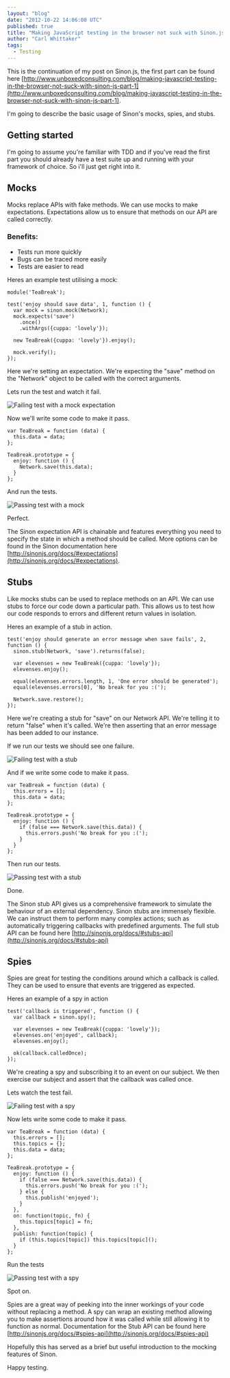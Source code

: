 ```yaml
---
layout: "blog"
date: "2012-10-22 14:06:00 UTC"
published: true
title: "Making JavaScript testing in the browser not suck with Sinon.js (Part 2)"
author: "Carl Whittaker"
tags:
  - Testing
---
```


This is the continuation of my post on Sinon.js, the first part can be found here [http://www.unboxedconsulting.com/blog/making-javascript-testing-in-the-browser-not-suck-with-sinon-js-part-1](http://www.unboxedconsulting.com/blog/making-javascript-testing-in-the-browser-not-suck-with-sinon-js-part-1).

I'm going to describe the basic usage of Sinon's mocks, spies, and stubs.

## Getting started
I'm going to assume you're familiar with TDD and if you've read the first part you should already have a test suite up and running with your framework of choice. So i'll just get right into it.

## Mocks
Mocks replace APIs with fake methods. We can use mocks to make expectations. Expectations allow us to ensure that methods on our API are called correctly.

### Benefits:
* Tests run more quickly
* Bugs can be traced more easily
* Tests are easier to read

Heres an example test utilising a mock:
  
    module('TeaBreak');

    test('enjoy should save data', 1, function () {
      var mock = sinon.mock(Network);
      mock.expects('save')
        .once()
        .withArgs({cuppa: 'lovely'});

      new TeaBreak({cuppa: 'lovely'}).enjoy();

      mock.verify();
    });

Here we're setting an expectation. We're expecting the "save" method on the "Network" object to be called with the correct arguments.

Lets run the test and watch it fail.

![Failing test with a mock expectation](http://carlmw.github.com/articles/failing_mock.png)

Now we'll write some code to make it pass.

    var TeaBreak = function (data) {
      this.data = data;
    };

    TeaBreak.prototype = {
      enjoy: function () {
        Network.save(this.data);
      }
    };

And run the tests.

![Passing test with a mock](http://carlmw.github.com/articles/passing_mock.png)

Perfect.

The Sinon expectation API is chainable and features everything you need to specify the state in which a method should be called. More options can be found in the Sinon documentation here [http://sinonjs.org/docs/#expectations](http://sinonjs.org/docs/#expectations).

## Stubs
Like mocks stubs can be used to replace methods on an API. We can use stubs to force our code down a particular path. This allows us to test how our code responds to errors and different return values in isolation.

Heres an example of a stub in action.

    test('enjoy should generate an error message when save fails', 2, function () {
      sinon.stub(Network, 'save').returns(false);

      var elevenses = new TeaBreak({cuppa: 'lovely'});
      elevenses.enjoy();

      equal(elevenses.errors.length, 1, 'One error should be generated');
      equal(elevenses.errors[0], 'No break for you :(');

      Network.save.restore();
    });

Here we're creating a stub for "save" on our Network API. We're telling it to return "false" when it's called. We're then asserting that an error message has been added to our instance.

If we run our tests we should see one failure.

![Failing test with a stub](http://carlmw.github.com/articles/failing_stub.png)

And if we write some code to make it pass.

    var TeaBreak = function (data) {
      this.errors = [];
      this.data = data;
    };

    TeaBreak.prototype = {
      enjoy: function () {
        if (false === Network.save(this.data)) {
          this.errors.push('No break for you :(');
        }
      }
    };

Then run our tests.

![Passing test with a stub](http://carlmw.github.com/articles/passing_stub.png)

Done.

The Sinon stub API gives us a comprehensive framework to simulate the behaviour of an external dependency. Sinon stubs are immensely flexible. We can instruct them to perform many complex actions; such as automatically triggering callbacks with predefined arguments. The full stub API can be found here [http://sinonjs.org/docs/#stubs-api](http://sinonjs.org/docs/#stubs-api)

## Spies
Spies are great for testing the conditions around which a callback is called. They can be used to ensure that events are triggered as expected.

Heres an example of a spy in action

    test('callback is triggered', function () {
      var callback = sinon.spy();

      var elevenses = new TeaBreak({cuppa: 'lovely'});
      elevenses.on('enjoyed', callback);
      elevenses.enjoy();

      ok(callback.calledOnce);
    });

We're creating a spy and subscribing it to an event on our subject. We then exercise our subject and assert that the callback was called once.

Lets watch the test fail.

![Failing test with a spy](http://carlmw.github.com/articles/failing_spy.png)

Now lets write some code to make it pass.

    var TeaBreak = function (data) {
      this.errors = [];
      this.topics = {};
      this.data = data;
    };

    TeaBreak.prototype = {
      enjoy: function () {
        if (false === Network.save(this.data)) {
          this.errors.push('No break for you :(');
        } else {
          this.publish('enjoyed');
        }
      },
      on: function(topic, fn) {
        this.topics[topic] = fn;
      },
      publish: function(topic) {
        if (this.topics[topic]) this.topics[topic]();
      }
    };

Run the tests

![Passing test with a spy](http://carlmw.github.com/articles/passing_spy.png)

Spot on.

Spies are a great way of peeking into the inner workings of your code without replacing a method. A spy can wrap an existing method allowing you to make assertions around how it was called while still allowing it to function as normal. Documentation for the Stub API can be found here [http://sinonjs.org/docs/#spies-api](http://sinonjs.org/docs/#spies-api)

Hopefully this has served as a brief but useful introduction to the mocking features of Sinon.

Happy testing.

